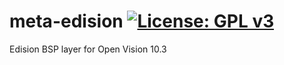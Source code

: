 meta-edision [![License: GPL v3](https://img.shields.io/badge/License-GPLv3-blue.svg)](https://www.gnu.org/licenses/gpl-3.0)
============
Edision BSP layer for Open Vision 10.3
